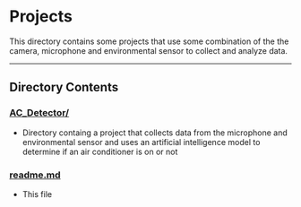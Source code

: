 # Projects

This directory contains some projects that use some combination of the the camera, microphone and environmental sensor to collect and analyze data.

---

## Directory Contents

### [AC_Detector/](https://github.com/ddiLab/SageEdu/tree/main/projects/AC_Detector)
* Directory containg a project that collects data from the microphone and environmental sensor and uses an artificial intelligence model 
to determine if an air conditioner is on or not

### [readme.md](https://github.com/ddiLab/SageEdu/blob/main/projects/readme.md)
* This file
